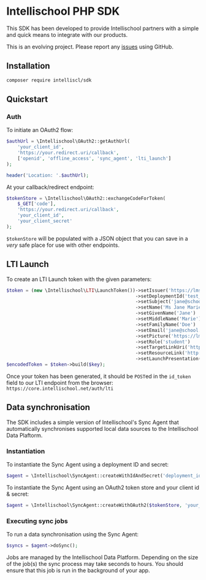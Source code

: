 # Intellischool PHP SDK

This SDK has been developed to provide Intellischool partners with a simple and quick means to integrate with our products. 

This is an evolving project. Please report any [issues](https://github.com/intelliscl/sdk-php/issues) using GitHub.




## Installation

```bash
composer require intelliscl/sdk
```




## Quickstart

### Auth

To initiate an OAuth2 flow:

```php
$authUrl = \Intellischool\OAuth2::getAuthUrl(
    'your_client_id',
    'https://your.redirect.uri/callback',
    ['openid', 'offline_access', 'sync_agent', 'lti_launch']
);

header('Location: '.$authUrl);
```

At your callback/redirect endpoint:

```php
$tokenStore = \Intellischool\OAuth2::exchangeCodeForToken(
    $_GET['code'],
    'https://your.redirect.uri/callback',
    'your_client_id',
    'your_client_secret'
);
```

`$tokenStore` will be populated with a JSON object that you can save in a *very* safe place for use with other endpoints.




## LTI Launch

To create an LTI Launch token with the given parameters:

```php
$token = (new \Intellischool\LTI\LaunchToken())->setIssuer('https://lms.school.edu')
                                               ->setDeploymentId('test_deployment_id')
                                               ->setSubject('jane@school.edu')
                                               ->setName('Ms Jane Marie Doe')
                                               ->setGivenName('Jane')
                                               ->setMiddleName('Marie')
                                               ->setFamilyName('Doe')
                                               ->setEmail('jane@school.edu')
                                               ->setPicture('https://lms.school.edu/jane.jpg')
                                               ->setRole('student')
                                               ->setTargetLinkUri('https://analytics.intellischool.cloud/dashboard/12345')
                                               ->setResourceLink('http://some.url')
                                               ->setLaunchPresentation('iframe');
$encodedToken = $token->build($key);
```

Once your token has been generated, it should be `POST`ed in the `id_token` field to our LTI endpoint from the browser:
`https://core.intellischool.net/auth/lti`



## Data synchronisation

The SDK includes a simple version of Intellischool's Sync Agent that automatically synchronises supported local data sources to the Intellischool Data Plaftorm.


### Instantiation

To instantiate the Sync Agent using a deployment ID and secret:

```php
$agent = \Intellischool\SyncAgent::createWithIdAndSecret('deployment_id','deployment_secret');
```

To instantiate the Sync Agent using an OAuth2 token store and your client id & secret:

```php
$agent = \Intellischool\SyncAgent::createWithOAuth2($tokenStore, 'your_client_id', 'your_client_secret');
```

### Executing sync jobs

To run a data synchronisation using the Sync Agent:

```php
$syncs = $agent->doSync();
```

Jobs are managed by the Intellischool Data Platform. Depending on the size of the job(s) the sync process may take seconds to hours. You should ensure that this job is run in the background of your app.
